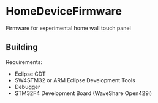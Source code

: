 # HomeDeviceFirmware
Firmware for experimental home wall touch panel

## Building

Requirements:

* Eclipse CDT
* SW4STM32 or ARM Eclipse Development Tools
* Debugger
* STM32F4 Development Board (WaveShare Open429i)
